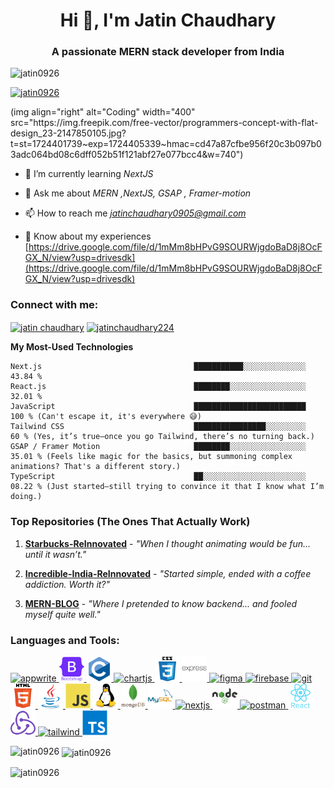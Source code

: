 <h1 align="center">Hi 👋, I'm Jatin Chaudhary</h1>
<h3 align="center">A passionate MERN stack developer from India</h3>

<p align="left"> <img src="https://komarev.com/ghpvc/?username=jatin0926&label=Profile%20views&color=0e75b6&style=flat" alt="jatin0926" /> </p>

<p align="left"> <a href="https://github.com/ryo-ma/github-profile-trophy"><img src="https://github-profile-trophy.vercel.app/?username=jatin0926" alt="jatin0926" /></a> </p>
(img align="right" alt="Coding" width="400" src="https://img.freepik.com/free-vector/programmers-concept-with-flat-design_23-2147850105.jpg?t=st=1724401739~exp=1724405339~hmac=cd47a87cfbe956f20c3b097b03adc064bd08c6dff052b51f121abf27e077bcc4&w=740")

- 🌱 I’m currently learning *NextJS*

- 💬 Ask me about *MERN ,NextJS, GSAP , Framer-motion*

- 📫 How to reach me *jatinchaudhary0905@gmail.com*

- 📄 Know about my experiences [https://drive.google.com/file/d/1mMm8bHPvG9SOURWjgdoBaD8j8OcFGX_N/view?usp=drivesdk](https://drive.google.com/file/d/1mMm8bHPvG9SOURWjgdoBaD8j8OcFGX_N/view?usp=drivesdk)

<h3 align="left">Connect with me:</h3>
<p align="left">
<a href="https://linkedin.com/in/jatin chaudhary" target="blank"><img align="center" src="https://raw.githubusercontent.com/rahuldkjain/github-profile-readme-generator/master/src/images/icons/Social/linked-in-alt.svg" alt="jatin chaudhary" height="30" width="40" /></a>
<a href="https://instagram.com/jatinchaudhary224" target="blank"><img align="center" src="https://raw.githubusercontent.com/rahuldkjain/github-profile-readme-generator/master/src/images/icons/Social/instagram.svg" alt="jatinchaudhary224" height="30" width="40" /></a>
</p>

**My Most-Used Technologies** 

```text
Next.js                                  ███████████░░░░░░░░░░░░░░   43.84 %
React.js                                 ████████░░░░░░░░░░░░░░░░░   32.01 %
JavaScript                               █████████████████████████   100 % (Can't escape it, it's everywhere 😅)
Tailwind CSS                             ████████████████░░░░░░░░░   60 % (Yes, it’s true—once you go Tailwind, there’s no turning back.)
GSAP / Framer Motion                     ████████░░░░░░░░░░░░░░░░░   35.01 % (Feels like magic for the basics, but summoning complex animations? That's a different story.)
TypeScript                               ██░░░░░░░░░░░░░░░░░░░░░░░   08.22 % (Just started—still trying to convince it that I know what I’m doing.)
```

### Top Repositories (The Ones That Actually Work)

1. **[Starbucks-ReInnovated](https://github.com/JATIN0926/futuristicvisions-reimagineround1)** - *"When I thought animating would be fun... until it wasn’t."*

2. **[Incredible-India-ReInnovated](https://github.com/JATIN0926/futuristicvisions-reimagineround2)** - *"Started simple, ended with a coffee addiction. Worth it?"* 

3. **[MERN-BLOG](https://github.com/JATIN0926/mern-blog)** - *"Where I pretended to know backend... and fooled myself quite well."*



<h3 align="left">Languages and Tools:</h3>
<p align="left"> <a href="https://appwrite.io" target="_blank" rel="noreferrer"> <img src="https://www.vectorlogo.zone/logos/appwriteio/appwriteio-icon.svg" alt="appwrite" width="40" height="40"/> </a> <a href="https://getbootstrap.com" target="_blank" rel="noreferrer"> <img src="https://raw.githubusercontent.com/devicons/devicon/master/icons/bootstrap/bootstrap-plain-wordmark.svg" alt="bootstrap" width="40" height="40"/> </a> <a href="https://www.cprogramming.com/" target="_blank" rel="noreferrer"> <img src="https://raw.githubusercontent.com/devicons/devicon/master/icons/c/c-original.svg" alt="c" width="40" height="40"/> </a> <a href="https://www.chartjs.org" target="_blank" rel="noreferrer"> <img src="https://www.chartjs.org/media/logo-title.svg" alt="chartjs" width="40" height="40"/> </a> <a href="https://www.w3schools.com/css/" target="_blank" rel="noreferrer"> <img src="https://raw.githubusercontent.com/devicons/devicon/master/icons/css3/css3-original-wordmark.svg" alt="css3" width="40" height="40"/> </a> <a href="https://expressjs.com" target="_blank" rel="noreferrer"> <img src="https://raw.githubusercontent.com/devicons/devicon/master/icons/express/express-original-wordmark.svg" alt="express" width="40" height="40"/> </a> <a href="https://www.figma.com/" target="_blank" rel="noreferrer"> <img src="https://www.vectorlogo.zone/logos/figma/figma-icon.svg" alt="figma" width="40" height="40"/> </a> <a href="https://firebase.google.com/" target="_blank" rel="noreferrer"> <img src="https://www.vectorlogo.zone/logos/firebase/firebase-icon.svg" alt="firebase" width="40" height="40"/> </a> <a href="https://git-scm.com/" target="_blank" rel="noreferrer"> <img src="https://www.vectorlogo.zone/logos/git-scm/git-scm-icon.svg" alt="git" width="40" height="40"/> </a> <a href="https://www.w3.org/html/" target="_blank" rel="noreferrer"> <img src="https://raw.githubusercontent.com/devicons/devicon/master/icons/html5/html5-original-wordmark.svg" alt="html5" width="40" height="40"/> </a> <a href="https://www.java.com" target="_blank" rel="noreferrer"> <img src="https://raw.githubusercontent.com/devicons/devicon/master/icons/java/java-original.svg" alt="java" width="40" height="40"/> </a> <a href="https://developer.mozilla.org/en-US/docs/Web/JavaScript" target="_blank" rel="noreferrer"> <img src="https://raw.githubusercontent.com/devicons/devicon/master/icons/javascript/javascript-original.svg" alt="javascript" width="40" height="40"/> </a> <a href="https://www.linux.org/" target="_blank" rel="noreferrer"> <img src="https://raw.githubusercontent.com/devicons/devicon/master/icons/linux/linux-original.svg" alt="linux" width="40" height="40"/> </a> <a href="https://www.mongodb.com/" target="_blank" rel="noreferrer"> <img src="https://raw.githubusercontent.com/devicons/devicon/master/icons/mongodb/mongodb-original-wordmark.svg" alt="mongodb" width="40" height="40"/> </a> <a href="https://www.mysql.com/" target="_blank" rel="noreferrer"> <img src="https://raw.githubusercontent.com/devicons/devicon/master/icons/mysql/mysql-original-wordmark.svg" alt="mysql" width="40" height="40"/> </a> <a href="https://nextjs.org/" target="_blank" rel="noreferrer"> <img src="https://cdn.worldvectorlogo.com/logos/nextjs-2.svg" alt="nextjs" width="40" height="40"/> </a> <a href="https://nodejs.org" target="_blank" rel="noreferrer"> <img src="https://raw.githubusercontent.com/devicons/devicon/master/icons/nodejs/nodejs-original-wordmark.svg" alt="nodejs" width="40" height="40"/> </a> <a href="https://postman.com" target="_blank" rel="noreferrer"> <img src="https://www.vectorlogo.zone/logos/getpostman/getpostman-icon.svg" alt="postman" width="40" height="40"/> </a> <a href="https://reactjs.org/" target="_blank" rel="noreferrer"> <img src="https://raw.githubusercontent.com/devicons/devicon/master/icons/react/react-original-wordmark.svg" alt="react" width="40" height="40"/> </a> <a href="https://redux.js.org" target="_blank" rel="noreferrer"> <img src="https://raw.githubusercontent.com/devicons/devicon/master/icons/redux/redux-original.svg" alt="redux" width="40" height="40"/> </a> <a href="https://tailwindcss.com/" target="_blank" rel="noreferrer"> <img src="https://www.vectorlogo.zone/logos/tailwindcss/tailwindcss-icon.svg" alt="tailwind" width="40" height="40"/> </a> <a href="https://www.typescriptlang.org/" target="_blank" rel="noreferrer"> <img src="https://raw.githubusercontent.com/devicons/devicon/master/icons/typescript/typescript-original.svg" alt="typescript" width="40" height="40"/> </a> </p>

<p><img align="left" src="https://github-readme-stats.vercel.app/api/top-langs?username=jatin0926&show_icons=true&locale=en&layout=compact" alt="jatin0926" /></p>

<p>&nbsp;<img align="center" src="https://github-readme-stats.vercel.app/api?username=jatin0926&show_icons=true&locale=en" alt="jatin0926" /></p>

<p><img align="center" src="https://github-readme-streak-stats.herokuapp.com/?user=jatin0926&" alt="jatin0926" /></p>
